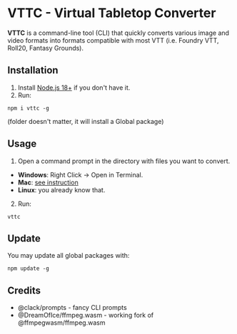 # VTTC - Virtual Tabletop Converter

**VTTC** is a command-line tool (CLI) that quickly converts various image and video formats into formats compatible with most VTT (i.e. Foundry VTT, Roll20, Fantasy Grounds).

## Installation

1. Install [Node.js 18+](https://nodejs.org/en/download) if you don't have it.
2. Run:

```
npm i vttc -g
```

(folder doesn't matter, it will install a Global package)

## Usage

1. Open a command prompt in the directory with files you want to convert.

- **Windows**: Right Click -> Open in Terminal.
- **Mac**: [see instruction](https://support.apple.com/guide/terminal/open-new-terminal-windows-and-tabs-trmlb20c7888/mac)
- **Linux**: you already know that.

2. Run:

```
vttc
```

## Update

You may update all global packages with:

```
npm update -g
```

## Credits

- @clack/prompts - fancy CLI prompts
- @DreamOfIce/ffmpeg.wasm - working fork of @ffmpegwasm/ffmpeg.wasm
